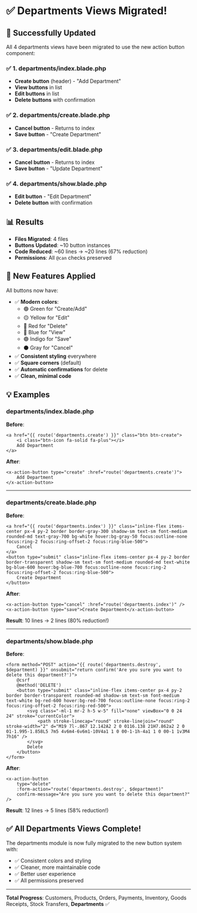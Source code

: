 # ✅ Departments Views Migrated!

## 🎉 Successfully Updated

All 4 departments views have been migrated to use the new action button component:

### ✅ 1. departments/index.blade.php
- **Create button** (header) - "Add Department"
- **View buttons** in list
- **Edit buttons** in list
- **Delete buttons** with confirmation

### ✅ 2. departments/create.blade.php
- **Cancel button** - Returns to index
- **Save button** - "Create Department"

### ✅ 3. departments/edit.blade.php
- **Cancel button** - Returns to index
- **Save button** - "Update Department"

### ✅ 4. departments/show.blade.php
- **Edit button** - "Edit Department"
- **Delete button** with confirmation

## 📊 Results

- **Files Migrated**: 4 files
- **Buttons Updated**: ~10 button instances
- **Code Reduced**: ~60 lines → ~20 lines (67% reduction)
- **Permissions**: All `@can` checks preserved

## 🎨 New Features Applied

All buttons now have:
- ✅ **Modern colors**:
  - 🟢 Green for "Create/Add"
  - 🟡 Yellow for "Edit"
  - 🔴 Red for "Delete"
  - 🔵 Blue for "View"
  - 🟣 Indigo for "Save"
  - ⚫ Gray for "Cancel"
- ✅ **Consistent styling** everywhere
- ✅ **Square corners** (default)
- ✅ **Automatic confirmations** for delete
- ✅ **Clean, minimal code**

## 💡 Examples

### departments/index.blade.php

**Before**:
```blade
<a href="{{ route('departments.create') }}" class="btn btn-create">
    <i class="btn-icon fa-solid fa-plus"></i>
    Add Department
</a>
```

**After**:
```blade
<x-action-button type="create" :href="route('departments.create')">
    Add Department
</x-action-button>
```

---

### departments/create.blade.php

**Before**:
```blade
<a href="{{ route('departments.index') }}" class="inline-flex items-center px-4 py-2 border border-gray-300 shadow-sm text-sm font-medium rounded-md text-gray-700 bg-white hover:bg-gray-50 focus:outline-none focus:ring-2 focus:ring-offset-2 focus:ring-blue-500">
    Cancel
</a>
<button type="submit" class="inline-flex items-center px-4 py-2 border border-transparent shadow-sm text-sm font-medium rounded-md text-white bg-blue-600 hover:bg-blue-700 focus:outline-none focus:ring-2 focus:ring-offset-2 focus:ring-blue-500">
    Create Department
</button>
```

**After**:
```blade
<x-action-button type="cancel" :href="route('departments.index')" />
<x-action-button type="save">Create Department</x-action-button>
```

**Result**: 10 lines → 2 lines (80% reduction!)

---

### departments/show.blade.php

**Before**:
```blade
<form method="POST" action="{{ route('departments.destroy', $department) }}" onsubmit="return confirm('Are you sure you want to delete this department?')">
    @csrf
    @method('DELETE')
    <button type="submit" class="inline-flex items-center px-4 py-2 border border-transparent rounded-md shadow-sm text-sm font-medium text-white bg-red-600 hover:bg-red-700 focus:outline-none focus:ring-2 focus:ring-offset-2 focus:ring-red-500">
        <svg class="-ml-1 mr-2 h-5 w-5" fill="none" viewBox="0 0 24 24" stroke="currentColor">
            <path stroke-linecap="round" stroke-linejoin="round" stroke-width="2" d="M19 7l-.867 12.142A2 2 0 0116.138 21H7.862a2 2 0 01-1.995-1.858L5 7m5 4v6m4-6v6m1-10V4a1 1 0 00-1-1h-4a1 1 0 00-1 1v3M4 7h16" />
        </svg>
        Delete
    </button>
</form>
```

**After**:
```blade
<x-action-button 
    type="delete" 
    :form-action="route('departments.destroy', $department)"
    confirm-message="Are you sure you want to delete this department?"
/>
```

**Result**: 12 lines → 5 lines (58% reduction!)

## ✅ All Departments Views Complete!

The departments module is now fully migrated to the new button system with:
- ✅ Consistent colors and styling
- ✅ Cleaner, more maintainable code
- ✅ Better user experience
- ✅ All permissions preserved

---

**Total Progress**: Customers, Products, Orders, Payments, Inventory, Goods Receipts, Stock Transfers, **Departments** ✅
